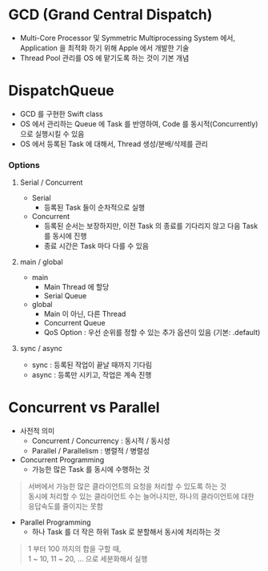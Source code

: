 # GCD (Grand Central Dispatch)
- Multi-Core Processor 및 Symmetric Multiprocessing System 에서, Application 을 최적화 하기 위해 Apple 에서 개발한 기술
- Thread Pool 관리를 OS 에 맡기도록 하는 것이 기본 개념


# DispatchQueue
- GCD 를 구현한 Swift class
- OS 에서 관리하는 Queue 에 Task 를 반영하여, Code 를 동시적(Concurrently)으로 실행시킬 수 있음
- OS 에서 등록된 Task 에 대해서, Thread 생성/분배/삭제를 관리

### Options

  1. Serial / Concurrent  
      - Serial
        - 등록된 Task 들이 순차적으로 실행
      - Concurrent
        - 등록된 순서는 보장하지만, 이전 Task 의 종료를 기다리지 않고 다음 Task 를 동시에 진행  
        - 종료 시간은 Task 마다 다를 수 있음  

  2. main / global
      - main
        - Main Thread 에 할당
        - Serial Queue
      - global
        - Main 이 아닌, 다른 Thread
        - Concurrent Queue
        - QoS Option : 우선 순위를 정할 수 있는 추가 옵션이 있음 (기본: .default)

  3. sync / async
      - sync : 등록된 작업이 끝날 때까지 기다림
      - async : 등록만 시키고, 작업은 계속 진행


# Concurrent vs Parallel
- 사전적 의미
  - Concurrent / Concurrency : 동시적 / 동시성
  - Parallel / Parallelism : 병렬적 / 병렬성
- Concurrent Programming
  - 가능한 많은 Task 를 동시에 수행하는 것  
> 서버에서 가능한 많은 클라이언트의 요청을 처리할 수 있도록 하는 것  
> 동시에 처리할 수 있는 클라이언트 수는 늘어나지만, 하나의 클라이언트에 대한 응답속도를 줄이지는 못함
- Parallel Programming
  - 하나 Task 를 더 작은 하위 Task 로 분할해서 동시에 처리하는 것
> 1 부터 100 까지의 합을 구할 때,  
> 1 ~ 10, 11 ~ 20, ... 으로 세분화해서 실행
